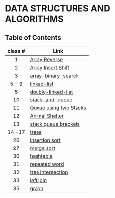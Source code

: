 # DATA STRUCTURES AND ALGORITHMS

## Table of Contents

| class # | Link |
|:-------:|------|
|  1      | [Array Reverse](./array_reverse/README.md)     |
|  2      | [Array Insert Shift](./array_insert_shift/README.md)     |
|  3      | [array-binary-search](./array_binary_search/README.md)     |
|  5 - 9  | [linked-list](./linked_list/README.md)     |
|  5      | [doubly-linked-list](./doubly_linked_list/README.md)     |
|  10     | [stack-and-queue](./stack_and_queue/README.md)     |
|  11     | [Queue using two Stacks](./stack_and_queue/pseudo_queue.md)     |
|  12     | [Animal Shelter](./stack_queue_animal_shelter/README.md)     |
|  13     | [stack queue brackets](./stack_queue_brackets/README.md)     |
|  14 -17 | [trees](./trees/README.md)     |
|  26     | [insertion sort](./sorting/insertion/README.md)     |
|  27     | [merge sort](./sorting/merge/README.md)     |
|  30     | [hashtable](./hashtable/README.md)     |
|  31     | [repeated word](./hashtable/Repeated_Wrod.md)     |
|  32     | [tree intersection](./tree_intersection/tree_intersection.md)     |
|  33     | [left join](./hashmap_left_join/README.md)     |
|  35     | [graph](./graph/README.md)     |
